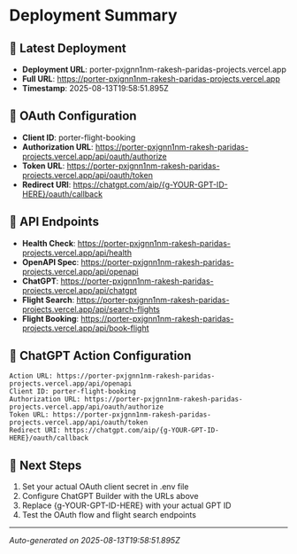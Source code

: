 # Deployment Summary

## 🚀 Latest Deployment
- **Deployment URL**: porter-pxjgnn1nm-rakesh-paridas-projects.vercel.app
- **Full URL**: https://porter-pxjgnn1nm-rakesh-paridas-projects.vercel.app
- **Timestamp**: 2025-08-13T19:58:51.895Z

## 🔧 OAuth Configuration
- **Client ID**: porter-flight-booking
- **Authorization URL**: https://porter-pxjgnn1nm-rakesh-paridas-projects.vercel.app/api/oauth/authorize
- **Token URL**: https://porter-pxjgnn1nm-rakesh-paridas-projects.vercel.app/api/oauth/token
- **Redirect URI**: https://chatgpt.com/aip/{g-YOUR-GPT-ID-HERE}/oauth/callback

## 📡 API Endpoints
- **Health Check**: https://porter-pxjgnn1nm-rakesh-paridas-projects.vercel.app/api/health
- **OpenAPI Spec**: https://porter-pxjgnn1nm-rakesh-paridas-projects.vercel.app/api/openapi
- **ChatGPT**: https://porter-pxjgnn1nm-rakesh-paridas-projects.vercel.app/api/chatgpt
- **Flight Search**: https://porter-pxjgnn1nm-rakesh-paridas-projects.vercel.app/api/search-flights
- **Flight Booking**: https://porter-pxjgnn1nm-rakesh-paridas-projects.vercel.app/api/book-flight

## 🎯 ChatGPT Action Configuration
```
Action URL: https://porter-pxjgnn1nm-rakesh-paridas-projects.vercel.app/api/openapi
Client ID: porter-flight-booking
Authorization URL: https://porter-pxjgnn1nm-rakesh-paridas-projects.vercel.app/api/oauth/authorize
Token URL: https://porter-pxjgnn1nm-rakesh-paridas-projects.vercel.app/api/oauth/token
Redirect URI: https://chatgpt.com/aip/{g-YOUR-GPT-ID-HERE}/oauth/callback
```

## 📝 Next Steps
1. Set your actual OAuth client secret in .env file
2. Configure ChatGPT Builder with the URLs above
3. Replace {g-YOUR-GPT-ID-HERE} with your actual GPT ID
4. Test the OAuth flow and flight search endpoints

---
*Auto-generated on 2025-08-13T19:58:51.895Z*
